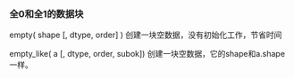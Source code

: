 ### 全0和全1的数据块

empty\( shape  \[, dtype,  order\] \) 创建一块空数据，没有初始化工作，节省时间

empty\_like\( a  \[, dtype, order, subok\]\) 创建一块空数据，它的shape和a.shape一样。

